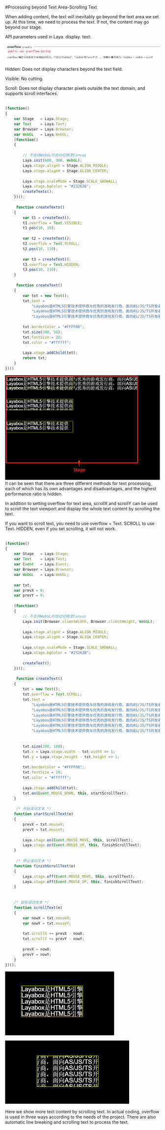 #Processing beyond Text Area-Scrolling Text

When adding content, the text will inevitably go beyond the text area we set up. At this time, we need to process the text. If not, the content may go beyond our stage.

API parameters used in Laya. display. text:

![1](img/1.png)</br>

Hidden: Does not display characters beyond the text field.

Visible: No cutting.

Scroll: Does not display character pixels outside the text domain, and supports scroll interfaces.


```javascript

(function()
{
    var Stage   = Laya.Stage;
    var Text    = Laya.Text;
    var Browser = Laya.Browser;
    var WebGL   = Laya.WebGL;
    (function()
    {

        // 不支持WebGL时自动切换至Canvas
        Laya.init(600, 300, WebGL);
        Laya.stage.alignV = Stage.ALIGN_MIDDLE;
        Laya.stage.alignH = Stage.ALIGN_CENTER;

        Laya.stage.scaleMode = Stage.SCALE_SHOWALL;
        Laya.stage.bgColor = "#232628";
        createTexts();
    })();

     function createTexts()
    {
        var t1 = createText();
        t1.overflow = Text.VISIBLE;
        t1.pos(10, 10);

        var t2 = createText();
        t2.overflow = Text.SCROLL;
        t2.pos(10, 110);

        var t3 = createText();
        t3.overflow = Text.HIDDEN;
        t3.pos(10, 210);
    }

     function createText()
    {
        var txt = new Text();
        txt.text =
            "Layabox是HTML5引擎技术提供商与优秀的游戏发行商，面向AS/JS/TS开发者提供HTML5开发技术方案！\n" +
            "Layabox是HTML5引擎技术提供商与优秀的游戏发行商，面向AS/JS/TS开发者提供HTML5开发技术方案！\n" +
            "Layabox是HTML5引擎技术提供商与优秀的游戏发行商，面向AS/JS/TS开发者提供HTML5开发技术方案！";

        txt.borderColor = "#FFFF00";
        txt.size(300, 50);
        txt.fontSize = 20;
        txt.color = "#ffffff";

        Laya.stage.addChild(txt);
        return txt;
    }
})()
```


![2](img/2.png)</br>
It can be seen that there are three different methods for text processing, each of which has its own advantages and disadvantages, and the highest performance ratio is hidden.

In addition to setting overflow for text area, scrollX and scrollY can be used to scroll the text viewport and display the whole text content by scrolling the text.

If you want to scroll text, you need to use overflow = Text. SCROLL to use Text. HIDDEN, even if you set scrolling, it will not work.


```javascript

(function()
{
    var Stage   = Laya.Stage;
    var Text    = Laya.Text;
    var Event   = Laya.Event;
    var Browser = Laya.Browser;
    var WebGL   = Laya.WebGL;

    var txt;
    var prevX = 0;
    var prevY = 0;

    (function()
    {
        // 不支持WebGL时自动切换至Canvas
        Laya.init(Browser.clientWidth, Browser.clientHeight, WebGL);

        Laya.stage.alignV = Stage.ALIGN_MIDDLE;
        Laya.stage.alignH = Stage.ALIGN_CENTER;

        Laya.stage.scaleMode = Stage.SCALE_SHOWALL;
        Laya.stage.bgColor = "#232628";

        createText();
    })();

     function createText()
    {
        txt = new Text();
        txt.overflow = Text.SCROLL;
        txt.text =
            "Layabox是HTML5引擎技术提供商与优秀的游戏发行商，面向AS/JS/TS开发者提供HTML5开发技术方案！\n" +
            "Layabox是HTML5引擎技术提供商与优秀的游戏发行商，面向AS/JS/TS开发者提供HTML5开发技术方案！\n" +
            "Layabox是HTML5引擎技术提供商与优秀的游戏发行商，面向AS/JS/TS开发者提供HTML5开发技术方案！\n" +
            "Layabox是HTML5引擎技术提供商与优秀的游戏发行商，面向AS/JS/TS开发者提供HTML5开发技术方案！\n" +
            "Layabox是HTML5引擎技术提供商与优秀的游戏发行商，面向AS/JS/TS开发者提供HTML5开发技术方案！\n" +
            "Layabox是HTML5引擎技术提供商与优秀的游戏发行商，面向AS/JS/TS开发者提供HTML5开发技术方案！";

 
        txt.size(200, 100);
        txt.x = Laya.stage.width - txt.width >> 1;
        txt.y = Laya.stage.height - txt.height >> 1;

        txt.borderColor = "#FFFF00";
        txt.fontSize = 20;
        txt.color = "#ffffff";

        Laya.stage.addChild(txt);
        txt.on(Event.MOUSE_DOWN, this, startScrollText);
    }

     /* 开始滚动文本 */
    function startScrollText(e)
    {
        prevX = txt.mouseX;
        prevY = txt.mouseY;

        Laya.stage.on(Event.MOUSE_MOVE, this, scrollText);
        Laya.stage.on(Event.MOUSE_UP, this, finishScrollText);
    }

     /* 停止滚动文本 */
    function finishScrollText(e)
    {
        Laya.stage.off(Event.MOUSE_MOVE, this, scrollText);
        Laya.stage.off(Event.MOUSE_UP, this, finishScrollText);
    }

 
    /* 鼠标滚动文本 */
    function scrollText(e)
    {
        var nowX = txt.mouseX;
        var nowY = txt.mouseY;

        txt.scrollX += prevX - nowX;
        txt.scrollY += prevY - nowY;

        prevX = nowX;
        prevY = nowY;
    }
})();
```


![3](img/3.png)</br>

![4](img/4.png)</br>

Here we show more text content by scrolling text. In actual coding, overflow is used in three ways according to the needs of the project. There are also automatic line breaking and scrolling text to process the text.